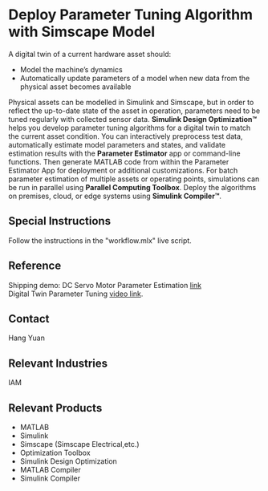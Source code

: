 # Deploy Parameter Tuning Algorithm with Simscape Model

A digital twin of a current hardware asset should:
- Model the machine’s dynamics
- Automatically update parameters of a model when new data from the physical asset becomes available

Physical assets can be modelled in Simulink and Simscape,
but in order to reflect the up-to-date state of the asset in operation, 
parameters need to be tuned regularly with collected sensor data.
**Simulink Design Optimization™** helps you develop parameter tuning algorithms 
for a digital twin to match the current asset condition.
You can interactively preprocess test data, automatically estimate model parameters and states, 
and validate estimation results with the **Parameter Estimator** app or command-line functions.
Then generate MATLAB code from within the Parameter Estimator App for deployment or 
additional customizations.
For batch parameter estimation of multiple assets or operating points, 
simulations can be run in parallel using **Parallel Computing Toolbox**.
Deploy the algorithms on premises, cloud, or edge systems using **Simulink Compiler™**.

## Special Instructions
Follow the instructions in the "workflow.mlx" live script.

## Reference
Shipping demo: DC Servo Motor Parameter Estimation [link](https://www.mathworks.com/help/releases/R2024a/sldo/ug/dc-servo-motor-parameter-estimation.html) <br>
Digital Twin Parameter Tuning [video link](https://ww2.mathworks.cn/videos/digital-twin-parameter-tuning-1627455885561.html).

## Contact
Hang Yuan

## Relevant Industries
IAM

## Relevant Products
- MATLAB
- Simulink
- Simscape (Simscape Electrical,etc.)
- Optimization Toolbox
- Simulink Design Optimization
- MATLAB Compiler
- Simulink Compiler
